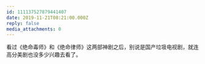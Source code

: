 ```yaml
---
id: 111137527879441407
date: 2019-11-21T08:21:00.000Z
reply: false
media_attachments: 0
---
```


看过《绝命毒师》和《绝命律师》这两部神剧之后，别说是国产垃圾电视剧，就连高分美剧也没多少兴趣去看了。

